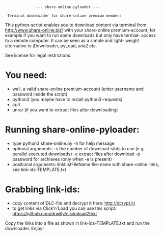                   --- share-online-pyloader ---

     Terminal downloader for share-online premium members

This python-script enables you to download content via terminal from 
http://www.share-online.biz/ with your share-online premium-account, 
for example if you want to run some downloads but only have termial-
access to a remote computer. It can be seen as a simple and light-
weight alternative to jDownloader, pyLoad, aria2 etc.

See license for legal restrictions.

You need:
=========
  - well, a valid share-online premium-account (enter username and
    password inside the script)
  - python3 (you maybe have to install python3-requests)
  - curl
  - unrar (if you want to extract files after downloading)

Running share-online-pyloader:
==============================
  - type python3 share-online.py -h for help message
  - optional arguments:
      -s     the number of download-slots to use (e.g. parallel 
             executed downloads)
      -e     extract files after download
      -p     password for archieves (only when -e is present)
  - positional arguments:
      linkListFileName     file-name with share-online links, 
                           see link-ids-TEMPLATE.txt

Grabbing link-ids:
==================
  - copy content of DLC-file and decrypt it here: http://dcrypt.it/
  - to get links via Click'n'Load you can use this script:
    https://github.com/drwilly/clicknload2text
 
  Copy the links into a file as shown in link-ids-TEMPLATE.txt and
  run the downloader. Enjoy!
